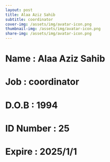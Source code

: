 ```yaml
---
layout: post
title: Alaa Aziz Sahib
subtitle: coordinator
cover-img: /assets/img/avatar-icon.png
thumbnail-img: /assets/img/avatar-icon.png
share-img: /assets/img/avatar-icon.png
---
```


# Name : Alaa Aziz Sahib
# Job : coordinator
# D.O.B : 1994
# ID Number : 25
# Expire : 2025/1/1
